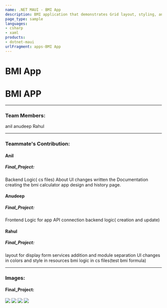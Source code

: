 ```yaml
---
name: .NET MAUI - BMI App
description: BMI application that demonstrates Grid layout, styling, and event handling.
page_type: sample
languages:
- csharp
- xaml
products:
- dotnet-maui
urlFragment: apps-BMI App
---
```


# BMI App



# BMI APP
----
### Team Members: 
anil
anudeep
Rahul

----
### Teammate's Contribution:  

#### Anil
 
  
  ##### Final_Project:
Backend Logic( cs files)
About UI changes
written the Documentation
creating the bmi calculator app design and history page.

  
#### Anudeep
 

  ##### Final_Project:
Frontend Logic for app
API connection
backend logic( creation and update)


#### Rahul

  ##### Final_Project:
layout for display form
services addition and module separation
UI changes in colors and style in resources
bmi logic in cs files(test bmi formula)



----
### Images:  
 
 

  #### Final_Project: 
![](1.png)
![](2.png)
![](3.png)
![](4.png)

